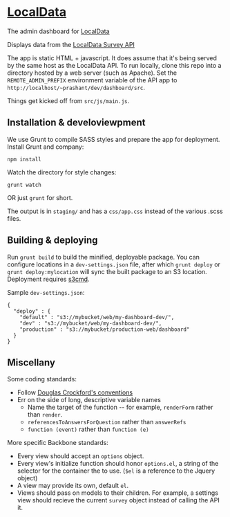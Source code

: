 # [LocalData](http://localdata.com)
The admin dashboard for [LocalData](http://localdata.com)

Displays data from the [LocalData Survey API](https://github.com/LocalData/localdata-api)

The app is static HTML + javascript. It does assume that it's being
served by the same host as the LocalData API. To run locally, clone this repo
into a directory hosted by a web server (such as Apache). Set the
`REMOTE_ADMIN_PREFIX` environment variable of the API app to
`http://localhost/~prashant/dev/dashboard/src`.

Things get kicked off from `src/js/main.js`.

## Installation & develoviewpment

We use Grunt to compile SASS styles and prepare the app for deployment. Install Grunt and company:

`npm install`

Watch the directory for style changes:

`grunt watch`

OR just `grunt` for short.

The output is in `staging/` and has a `css/app.css` instead of the various .scss files.

## Building & deploying

Run `grunt build` to build the minified, deployable package. You can configure locations in a `dev-settings.json` file, after which `grunt deploy` or `grunt deploy:mylocation` will sync the built package to an S3 location. Deployment requires [s3cmd](http://s3tools.org/s3cmd).

Sample `dev-settings.json`:

```
{
  "deploy" : {
    "default" : "s3://mybucket/web/my-dashboard-dev/",
    "dev" : "s3://mybucket/web/my-dashboard-dev/",
    "production" : "s3://mybucket/production-web/dashboard"
  }
}
```

## Miscellany
Some coding standards:

* Follow [Douglas Crockford's conventions](http://javascript.crockford.com/code.html)
* Err on the side of long, descriptive variable names
  * Name the target of the function -- for example, `renderForm` rather than `render`.
  * `referencesToAnswersForQuestion` rather than `answerRefs`
  * `function (event)` rather than `function (e)`

More specific Backbone standards:

* Every view should accept an `options` object.
* Every view's initialize function should honor `options.el`, a string of the
selector for the container the to use. (`$el` is a reference to the Jquery object)
* A view may provide its own, default `el`.
* Views should pass on models to their children. For example, a settings view
should recieve the current `survey` object instead of calling the API it.
